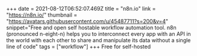 +++
date = 2021-08-12T06:52:07.469Z
title = "n8n.io"
link = "https://n8n.io/"
thumbnail = "https://avatars.githubusercontent.com/u/45487711?s=200&v=4"
snippet="Free and open self hostable workflow automation tool. n8n (pronounced n-eight-n) helps you to interconnect every app with an API in the world with each other to share and manipulate its data without a single line of code"
tags = ["workflow"]
+++
Free for self-hosted
